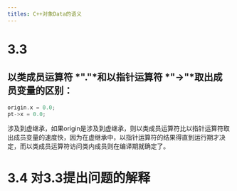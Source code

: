 ```yaml
---
titles: C++对象Data的语义
---
```


# 3.3
## 以类成员运算符 *"."*和以指针运算符 *"->"*取出成员变量的区别：
```c++
origin.x = 0.0;
pt->x = 0.0;
```
涉及到虚继承，如果origin是涉及到虚继承，则以类成员运算符比以指针运算符取出成员变量的速度快，因为在虚继承中，以指针运算符的结果得直到运行期才决定，而以类成员运算符访问类内成员则在编译期就确定了。
# 3.4 对3.3提出问题的解释

